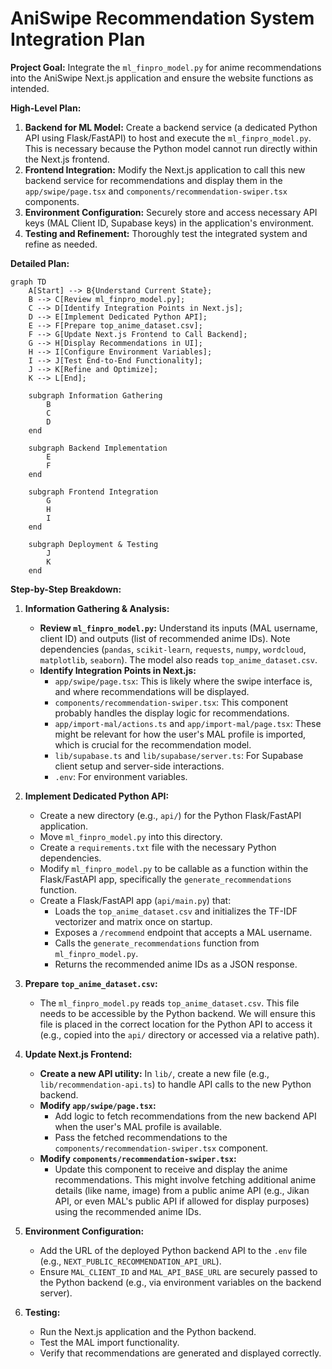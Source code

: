 # AniSwipe Recommendation System Integration Plan

**Project Goal:** Integrate the `ml_finpro_model.py` for anime recommendations into the AniSwipe Next.js application and ensure the website functions as intended.

**High-Level Plan:**

1.  **Backend for ML Model:** Create a backend service (a dedicated Python API using Flask/FastAPI) to host and execute the `ml_finpro_model.py`. This is necessary because the Python model cannot run directly within the Next.js frontend.
2.  **Frontend Integration:** Modify the Next.js application to call this new backend service for recommendations and display them in the `app/swipe/page.tsx` and `components/recommendation-swiper.tsx` components.
3.  **Environment Configuration:** Securely store and access necessary API keys (MAL Client ID, Supabase keys) in the application's environment.
4.  **Testing and Refinement:** Thoroughly test the integrated system and refine as needed.

**Detailed Plan:**

```mermaid
graph TD
    A[Start] --> B{Understand Current State};
    B --> C[Review ml_finpro_model.py];
    C --> D[Identify Integration Points in Next.js];
    D --> E[Implement Dedicated Python API];
    E --> F[Prepare top_anime_dataset.csv];
    F --> G[Update Next.js Frontend to Call Backend];
    G --> H[Display Recommendations in UI];
    H --> I[Configure Environment Variables];
    I --> J[Test End-to-End Functionality];
    J --> K[Refine and Optimize];
    K --> L[End];

    subgraph Information Gathering
        B
        C
        D
    end

    subgraph Backend Implementation
        E
        F
    end

    subgraph Frontend Integration
        G
        H
        I
    end

    subgraph Deployment & Testing
        J
        K
    end
```

**Step-by-Step Breakdown:**

1.  **Information Gathering & Analysis:**
    *   **Review `ml_finpro_model.py`:** Understand its inputs (MAL username, client ID) and outputs (list of recommended anime IDs). Note dependencies (`pandas`, `scikit-learn`, `requests`, `numpy`, `wordcloud`, `matplotlib`, `seaborn`). The model also reads `top_anime_dataset.csv`.
    *   **Identify Integration Points in Next.js:**
        *   `app/swipe/page.tsx`: This is likely where the swipe interface is, and where recommendations will be displayed.
        *   `components/recommendation-swiper.tsx`: This component probably handles the display logic for recommendations.
        *   `app/import-mal/actions.ts` and `app/import-mal/page.tsx`: These might be relevant for how the user's MAL profile is imported, which is crucial for the recommendation model.
        *   `lib/supabase.ts` and `lib/supabase/server.ts`: For Supabase client setup and server-side interactions.
        *   `.env`: For environment variables.

2.  **Implement Dedicated Python API:**
    *   Create a new directory (e.g., `api/`) for the Python Flask/FastAPI application.
    *   Move `ml_finpro_model.py` into this directory.
    *   Create a `requirements.txt` file with the necessary Python dependencies.
    *   Modify `ml_finpro_model.py` to be callable as a function within the Flask/FastAPI app, specifically the `generate_recommendations` function.
    *   Create a Flask/FastAPI app (`api/main.py`) that:
        *   Loads the `top_anime_dataset.csv` and initializes the TF-IDF vectorizer and matrix once on startup.
        *   Exposes a `/recommend` endpoint that accepts a MAL username.
        *   Calls the `generate_recommendations` function from `ml_finpro_model.py`.
        *   Returns the recommended anime IDs as a JSON response.

3.  **Prepare `top_anime_dataset.csv`:**
    *   The `ml_finpro_model.py` reads `top_anime_dataset.csv`. This file needs to be accessible by the Python backend. We will ensure this file is placed in the correct location for the Python API to access it (e.g., copied into the `api/` directory or accessed via a relative path).

4.  **Update Next.js Frontend:**
    *   **Create a new API utility:** In `lib/`, create a new file (e.g., `lib/recommendation-api.ts`) to handle API calls to the new Python backend.
    *   **Modify `app/swipe/page.tsx`:**
        *   Add logic to fetch recommendations from the new backend API when the user's MAL profile is available.
        *   Pass the fetched recommendations to the `components/recommendation-swiper.tsx` component.
    *   **Modify `components/recommendation-swiper.tsx`:**
        *   Update this component to receive and display the anime recommendations. This might involve fetching additional anime details (like name, image) from a public anime API (e.g., Jikan API, or even MAL's public API if allowed for display purposes) using the recommended anime IDs.

5.  **Environment Configuration:**
    *   Add the URL of the deployed Python backend API to the `.env` file (e.g., `NEXT_PUBLIC_RECOMMENDATION_API_URL`).
    *   Ensure `MAL_CLIENT_ID` and `MAL_API_BASE_URL` are securely passed to the Python backend (e.g., via environment variables on the backend server).

6.  **Testing:**
    *   Run the Next.js application and the Python backend.
    *   Test the MAL import functionality.
    *   Verify that recommendations are generated and displayed correctly.